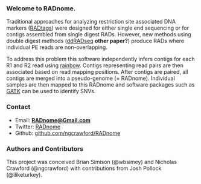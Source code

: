 ### Welcome to RADnome.

Traditional approaches for analyzing restriction site associated DNA markers ([RADtags][1]) were designed for either single end sequencing or for contigs assembled from single digest RADs. However, new methods using double digest methods ([ddRADseq][2] **other paper?**) produce RADs where individual PE reads are non-overlapping.

To address this problem this software independently infers contigs for each R1 and R2 read using [rainbow][3]. Contigs representing read pairs are then associated based on read mapping positions. After contigs are paired, all contigs are merged into a pseudo-genome (= RADnome). Individual samples are then mapped to this RADnome and software packages such as [GATK][4] can be used to identify SNVs.

### Contact

*  Email: **RADnome@Gmail.com**
*  Twitter: [RADnome][5]
*  Github: [github.com/ngcrawford/RADnome][6]


### Authors and Contributors
This project was conceived Brian Simison (@wbsimey) and Nicholas Crawford (@ngcrawford) with contributions from Josh Pollock (@iliketurkey).


[1]: http://en.wikipedia.org/wiki/Restriction_site_associated_DNA_markers
[2]: http://www.plosone.org/article/info:doi/10.1371/journal.pone.0037135
[3]: dx.doi.org/10.1093/bioinformatics/bts482
[4]: http://www.broadinstitute.org/gatk/
[5]: https://twitter.com/RADnome
[6]: https://github.com/ngcrawford/RADnome
